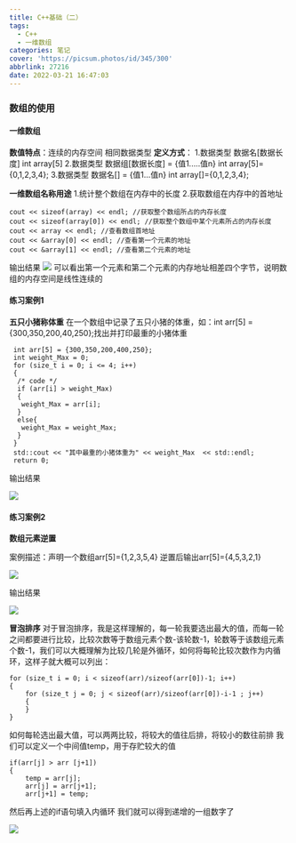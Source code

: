 ```yaml
---
title: C++基础（二）
tags:
  - C++
  - 一维数组
categories: 笔记
cover: 'https://picsum.photos/id/345/300'
abbrlink: 27216
date: 2022-03-21 16:47:03
---
```

### 数组的使用

#### 一维数组

**数值特点**：连续的内存空间
              相同数据类型
**定义方式**：
        1.数据类型  数据名[数据长度]
        int array[5]
        2.数据类型  数据组[数据长度] = {值1.....值n}
        int array[5]={0,1,2,3,4};
        3.数据类型  数据名[] = {值1...值n}
        int array[]={0,1,2,3,4};

**一维数组名称用途**
        1.统计整个数组在内存中的长度
        2.获取数组在内存中的首地址

```
cout << sizeof(array) << endl; //获取整个数组所占的内存长度
cout << sizeof(array[0]) << endl; //获取整个数组中某个元素所占的内存长度
cout << array << endl; //查看数组首地址
cout << &array[0] << endl; //查看第一个元素的地址
cout << &array[1] << endl; //查看第二个元素的地址
```

输出结果
![](https://cdn.jsdelivr.net/gh/StarKang1/picgopicture/img/array.png)
可以看出第一个元素和第二个元素的内存地址相差四个字节，说明数组的内存空间是线性连续的

#### 练习案例1

**五只小猪称体重**
在一个数组中记录了五只小猪的体重，如：int arr[5] = {300,350,200,40,250};找出并打印最重的小猪体重

```
 int arr[5] = {300,350,200,400,250};
 int weight_Max = 0;
 for (size_t i = 0; i <= 4; i++)
 {
  /* code */
  if (arr[i] > weight_Max)
  {
   weight_Max = arr[i];
  }
  else{
   weight_Max = weight_Max;
  }  
 }
 std::cout << "其中最重的小猪体重为" << weight_Max  << std::endl;
 return 0;

```

输出结果

![](https://cdn.jsdelivr.net/gh/StarKang1/picgopicture/img/五只小猪.png)

#### 练习案例2

**数组元素逆置**

案例描述：声明一个数组arr[5]={1,2,3,5,4}
逆置后输出arr[5]={4,5,3,2,1}

![](https://cdn.jsdelivr.net/gh/StarKang1/picgopicture/img/交换排序.png)

输出结果

![](https://cdn.jsdelivr.net/gh/StarKang1/picgopicture/img/元素逆置.png)

**冒泡排序**
对于冒泡排序，我是这样理解的，每一轮我要选出最大的值，而每一轮之间都要进行比较，比较次数等于数组元素个数-该轮数-1，轮数等于该数组元素个数-1，我们可以大概理解为比较几轮是外循环，如何将每轮比较次数作为内循环，这样子就大概可以列出：

```
for (size_t i = 0; i < sizeof(arr)/sizeof(arr[0])-1; i++)
{
    for (size_t j = 0; j < sizeof(arr)/sizeof(arr[0])-i-1 ; j++)
    {
    }
}
```

如何每轮选出最大值，可以两两比较，将较大的值往后排，将较小的数往前排
我们可以定义一个中间值temp，用于存贮较大的值

```
if(arr[j] > arr [j+1])
{
    temp = arr[j];
    arr[j] = arr[j+1];
    arr[j+1] = temp;
```

然后再上述的if语句填入内循环
我们就可以得到递增的一组数字了

![](https://cdn.jsdelivr.net/gh/StarKang1/picgopicture/img/冒泡排序.png)
